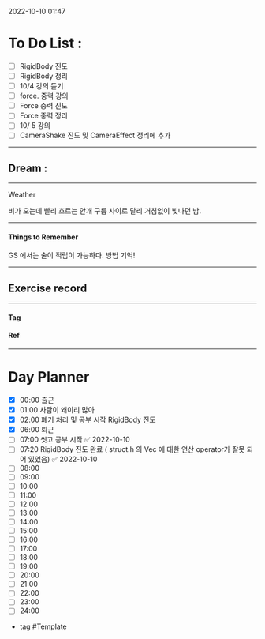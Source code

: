 2022-10-10 01:47

# To Do List :

- [ ] RigidBody 진도
- [ ] RigidBody 정리
- [ ]  10/4 강의 듣기
- [ ]  force. 중력 강의
- [ ]  Force 중력 진도
- [ ]  Force 중력 정리
- [ ] 10/ 5 강의
- [ ] CameraShake 진도 및 CameraEffect 정리에 추가

---

## Dream :

---

Weather

비가 오는데 빨리 흐르는 안개 구름 사이로 달리 거침없이 빛나던 밤.

---

#### Things to Remember

GS 에서는 술이 적립이 가능하다. 방법 기억!

---

## Exercise record
---

#### Tag

#### Ref

---

# Day Planner

- [x] 00:00 출근
- [x] 01:00 사람이 왜이리 많아
- [x] 02:00 폐기 처리 및 공부 시작 RigidBody 진도
- [x] 06:00 퇴근
- [ ] 07:00 씻고 공부 시작 ✅ 2022-10-10
- [ ] 07:20 RigidBody 진도 완료 ( struct.h 의 Vec 에 대한 연산 operator가 잘못 되어 있었음) ✅ 2022-10-10
- [ ] 08:00 
- [ ] 09:00 
- [ ] 10:00 
- [ ] 11:00 
- [ ] 12:00 
- [ ] 13:00 
- [ ] 14:00 
- [ ] 15:00 
- [ ] 16:00 
- [ ] 17:00 
- [ ] 18:00 
- [ ] 19:00 
- [ ] 20:00 
- [ ] 21:00 
- [ ] 22:00 
- [ ] 23:00 
- [ ] 24:00 

- tag
#Template